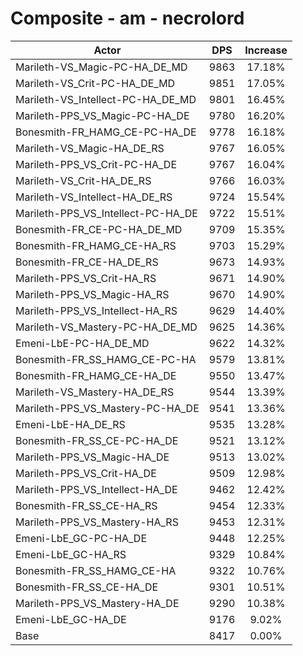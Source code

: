 # Composite - am - necrolord
| Actor | DPS | Increase |
|---|:---:|:---:|
|Marileth-VS_Magic-PC-HA_DE_MD|9863|17.18%|
|Marileth-VS_Crit-PC-HA_DE_MD|9851|17.05%|
|Marileth-VS_Intellect-PC-HA_DE_MD|9801|16.45%|
|Marileth-PPS_VS_Magic-PC-HA_DE|9780|16.20%|
|Bonesmith-FR_HAMG_CE-PC-HA_DE|9778|16.18%|
|Marileth-VS_Magic-HA_DE_RS|9767|16.05%|
|Marileth-PPS_VS_Crit-PC-HA_DE|9767|16.04%|
|Marileth-VS_Crit-HA_DE_RS|9766|16.03%|
|Marileth-VS_Intellect-HA_DE_RS|9724|15.54%|
|Marileth-PPS_VS_Intellect-PC-HA_DE|9722|15.51%|
|Bonesmith-FR_CE-PC-HA_DE_MD|9709|15.35%|
|Bonesmith-FR_HAMG_CE-HA_RS|9703|15.29%|
|Bonesmith-FR_CE-HA_DE_RS|9673|14.93%|
|Marileth-PPS_VS_Crit-HA_RS|9671|14.90%|
|Marileth-PPS_VS_Magic-HA_RS|9670|14.90%|
|Marileth-PPS_VS_Intellect-HA_RS|9629|14.40%|
|Marileth-VS_Mastery-PC-HA_DE_MD|9625|14.36%|
|Emeni-LbE-PC-HA_DE_MD|9622|14.32%|
|Bonesmith-FR_SS_HAMG_CE-PC-HA|9579|13.81%|
|Bonesmith-FR_HAMG_CE-HA_DE|9550|13.47%|
|Marileth-VS_Mastery-HA_DE_RS|9544|13.39%|
|Marileth-PPS_VS_Mastery-PC-HA_DE|9541|13.36%|
|Emeni-LbE-HA_DE_RS|9535|13.28%|
|Bonesmith-FR_SS_CE-PC-HA_DE|9521|13.12%|
|Marileth-PPS_VS_Magic-HA_DE|9513|13.02%|
|Marileth-PPS_VS_Crit-HA_DE|9509|12.98%|
|Marileth-PPS_VS_Intellect-HA_DE|9462|12.42%|
|Bonesmith-FR_SS_CE-HA_RS|9454|12.33%|
|Marileth-PPS_VS_Mastery-HA_RS|9453|12.31%|
|Emeni-LbE_GC-PC-HA_DE|9448|12.25%|
|Emeni-LbE_GC-HA_RS|9329|10.84%|
|Bonesmith-FR_SS_HAMG_CE-HA|9322|10.76%|
|Bonesmith-FR_SS_CE-HA_DE|9301|10.51%|
|Marileth-PPS_VS_Mastery-HA_DE|9290|10.38%|
|Emeni-LbE_GC-HA_DE|9176|9.02%|
|Base|8417|0.00%|
